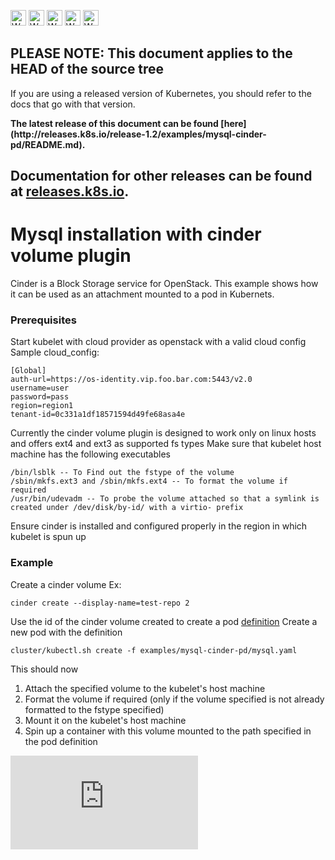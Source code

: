<!-- BEGIN MUNGE: UNVERSIONED_WARNING -->

<!-- BEGIN STRIP_FOR_RELEASE -->

<img src="http://kubernetes.io/img/warning.png" alt="WARNING"
     width="25" height="25">
<img src="http://kubernetes.io/img/warning.png" alt="WARNING"
     width="25" height="25">
<img src="http://kubernetes.io/img/warning.png" alt="WARNING"
     width="25" height="25">
<img src="http://kubernetes.io/img/warning.png" alt="WARNING"
     width="25" height="25">
<img src="http://kubernetes.io/img/warning.png" alt="WARNING"
     width="25" height="25">

<h2>PLEASE NOTE: This document applies to the HEAD of the source tree</h2>

If you are using a released version of Kubernetes, you should
refer to the docs that go with that version.

<!-- TAG RELEASE_LINK, added by the munger automatically -->
<strong>
The latest release of this document can be found
[here](http://releases.k8s.io/release-1.2/examples/mysql-cinder-pd/README.md).

Documentation for other releases can be found at
[releases.k8s.io](http://releases.k8s.io).
</strong>
--

<!-- END STRIP_FOR_RELEASE -->

<!-- END MUNGE: UNVERSIONED_WARNING -->

# Mysql installation with cinder volume plugin

Cinder is a Block Storage service for OpenStack. This example shows how it can be used as an attachment mounted to a pod in Kubernets.

### Prerequisites

Start kubelet with cloud provider as openstack with a valid cloud config
Sample cloud_config:

```
[Global]
auth-url=https://os-identity.vip.foo.bar.com:5443/v2.0
username=user
password=pass
region=region1
tenant-id=0c331a1df18571594d49fe68asa4e
```

Currently the cinder volume plugin is designed to work only on linux hosts and offers ext4 and ext3 as supported fs types
Make sure that kubelet host machine has the following executables

```
/bin/lsblk -- To Find out the fstype of the volume
/sbin/mkfs.ext3 and /sbin/mkfs.ext4 -- To format the volume if required
/usr/bin/udevadm -- To probe the volume attached so that a symlink is created under /dev/disk/by-id/ with a virtio- prefix
```

Ensure cinder is installed and configured properly in the region in which kubelet is spun up

### Example

Create a cinder volume Ex:

`cinder create --display-name=test-repo 2`

Use the id of the cinder volume created to create a pod [definition](mysql.yaml)
Create a new pod with the definition

`cluster/kubectl.sh create -f examples/mysql-cinder-pd/mysql.yaml`

This should now

1. Attach the specified volume to the kubelet's host machine
2. Format the volume if required (only if the volume specified is not already formatted to the fstype specified)
3. Mount it on the kubelet's host machine
4. Spin up a container with this volume mounted to the path specified in the pod definition


<!-- BEGIN MUNGE: GENERATED_ANALYTICS -->
[![Analytics](https://kubernetes-site.appspot.com/UA-36037335-10/GitHub/examples/mysql-cinder-pd/README.md?pixel)]()
<!-- END MUNGE: GENERATED_ANALYTICS -->
